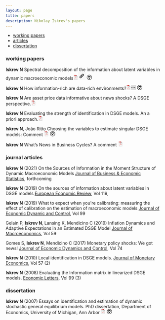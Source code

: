 ```yaml
---
layout: page
title: papers
description: Nikolay Iskrev's papers
---
```


<div class="navbar">
    <div class="navbar-inner">
        <ul class="nav">
            <li><a href="#techreports">working papers</a></li>        
            <li><a href="#articles">articles</a></li>
            <li><a href="#thesis">dissertation</a></li>
        </ul>
    </div>
</div>

### <a name="techreports"></a>working papers

**Iskrev N** Spectral decomposition of the information about latent variables in dynamic macroeconomic models[![pdf](icons16/pdf-icon.png)](https://github.com/niskrev/niskrev.github.io/blob/master/assets/papers/SIGA.pdf)[![website](icons16/web-icon-small.png)](https://niskrev.github.io/siga_docs)
[![GitHub](icons16/github-icon.png)](https://github.com/niskrev/siga_docs)

**Iskrev N** How information-rich are data-rich environments?[![pdf](icons16/pdf-icon.png)](../assets/papers/Data_rich.pdf)[![website](icons16/html-icon.png)](https://niskrev.github.io/data_rich_docs)
[![GitHub](icons16/github-icon.png)](https://github.com/niskrev/data_rich)

**Iskrev N** Are asset price data informative about news shocks? A DSGE perspective.[![pdf](icons16/pdf-icon.png)](https://www.ecb.europa.eu/pub/pdf/scpwps/ecb.wp2161.en.pdf?ac50bbe68a8a315ec81869135857be20)

**Iskrev N** Evaluating the strength of identification in DSGE models. An a priori approach.[![pdf](icons16/pdf-icon.png)](https://www.bportugal.pt/sites/default/files/anexos/papers/wp201032.pdf)



**Iskrev N**, João Ritto Choosing the variables to estimate singular DSGE models: Comment
[![pdf](icons16/pdf-icon.png)](https://github.com/niskrev/commentCFM/blob/master/CommentCFM.pdf)
[![GitHub](icons16/github-icon.png)](https://github.com/niskrev/commentCFM)

**Iskrev N** What’s News in Business Cycles? A comment
[![pdf](icons16/pdf-icon.png)](../assets/papers/SGU-Comment.pdf)


### <a name="articles"></a>journal articles

**Iskrev N** (2021) On the Sources of Information in the Moment Structure of Dynamic Macroeconomic Models [Journal of Business & Economic Statistics](https://doi.org/10.1080/07350015.2020.1803079), forthcoming

**Iskrev N** (2019) On the sources of information about latent variables in DSGE models [European Economic Review](https://doi.org/10.1016/j.euroecorev.2019.07.012), Vol 119, 

**Iskrev N** (2019) What to expect when you're calibrating: measuring the effect of calibration on the estimation of macroeconomic models [Journal of Economic Dynamic and Control](https://www.sciencedirect.com/science/article/pii/S0165188918303907?dgcid=author#sec0010), Vol 99

Gelain P, **Iskrev N**, Lansing K, Mendicino C (2019) Inflation Dynamics and Adaptive Expectations in an Estimated DSGE Model [Journal of Macroeconomics](https://doi.org/10.1016/j.jmacro.2018.12.002), Vol 59

Gomes S, **Iskrev N**, Mendicino C (2017) Monetary policy shocks: We got news! [Journal of Economic Dynamics and Control](https://www.sciencedirect.com/science/article/pii/S0165188916301749), Vol 74

**Iskrev N** (2010) Local identification in DSGE models. [Journal of Monetary Economics](https://www.sciencedirect.com/science/article/abs/pii/S0304393209001883), Vol 57 (2)

**Iskrev N** (2008) Evaluating the Information matrix in linearized DSGE models. [Economic Letters](https://www.journals.elsevier.com/economics-letters), Vol 99 (3)


### <a name="thesis"></a>dissertation

**Iskrev N** (2007) Essays on identification and estimation of dynamic stochastic general equilibrium models.  PhD dissertation, Department of Economics,
University of Michigan, Ann Arbor
[![pdf](icons16/pdf-icon.png)](../assets/papers/Thesis.pdf)
[![GitHub](icons16/github-icon.png)](https://github.com/niskrev/Thesis)
